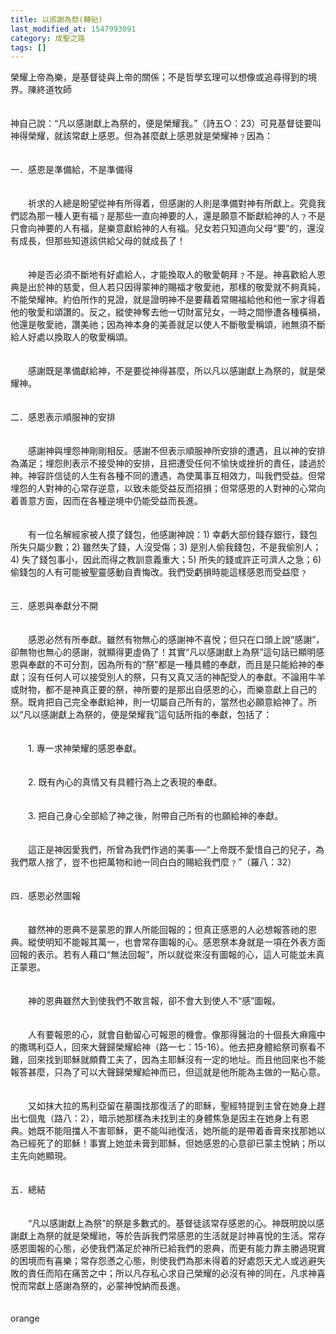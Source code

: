 ```yaml
---
title: 以感謝為祭(轉貼)
last_modified_at: 1547993091
category: 成聖之路
tags: []
---
```


<p>榮耀上帝為樂，是基督徒與上帝的關係；不是哲學玄理可以想像或追尋得到的境界。<!--more-->陳終道牧師<br/><br/><br/>神自己說：“凡以感謝獻上為祭的，便是榮耀我。”（詩五○：23）可見基督徒要叫神得榮耀，就該常獻上感恩。但為甚麼獻上感恩就是榮耀神﹖因為： <br/><br/><br/>一．感恩是準備給，不是準備得 <br/><br/><br/>　　祈求的人總是盼望從神有所得着，但感謝的人則是準備對神有所獻上。究竟我們認為那一種人更有福﹖是那些一直向神要的人，還是願意不斷獻給神的人﹖不是只會向神要的人有福，是樂意獻給神的人有福。兒女若只知道向父母“要”的，還沒有成長，但那些知道該供給父母的就成長了！ <br/><br/><br/>　　神是否必須不斷地有好處給人，才能換取人的敬愛朝拜﹖不是。神喜歡給人恩典是出於神的慈愛，但人若只因得蒙神的賜福才敬愛祂，那樣的敬愛就不夠真純，不能榮耀神。約伯所作的見證，就是證明神不是要藉着常賜福給他和他一家才得着他的敬愛和頌讚的。反之，縱使神奪去他一切財富兒女，一時之間慘遭各種橫禍，他還是敬愛祂，讚美祂；因為神本身的美善就足以使人不斷敬愛稱頌，祂無須不斷給人好處以換取人的敬愛稱頌。 <br/><br/><br/>　　感謝既是準備獻給神，不是要從神得甚麼，所以凡以感謝獻上為祭的，就是榮耀神。 <br/><br/><br/>二．感恩表示順服神的安排 <br/><br/><br/>　　感謝神與埋怨神剛剛相反。感謝不但表示順服神所安排的遭遇，且以神的安排為滿足；埋怨則表示不接受神的安排，且把遭受任何不愉快或挫折的責任，諉過於神。神容許信徒的人生有各種不同的遭遇，為使萬事互相效力，叫我們受益。但常埋怨的人對神的心常存逆意，以致未能受益反而招損；但常感恩的人對神的心常向着善意方面，因而在各種逆境中仍能受益而長進。 <br/><br/><br/>　　有一位名解經家被人摸了錢包，他感謝神說：1) 幸虧大部份錢存銀行，錢包所失只屬少數；2) 雖然失了錢，人沒受傷；3) 是別人偷我錢包，不是我偷別人；4) 失了錢包事小，因此而得之教訓意義重大；5) 所失的錢或許正可濟人之急；6) 偷錢包的人有可能被聖靈感動自責悔改。我們受虧損時能這樣感恩而受益麼﹖ <br/><br/><br/>三．感恩與奉獻分不開 <br/><br/><br/>　　感恩必然有所奉獻。雖然有物無心的感謝神不喜悅；但只在口頭上說“感謝”，卻無物也無心的感謝，就顯得更虛偽了！其實“凡以感謝獻上為祭”這句話已顯明感恩與奉獻的不可分割，因為所有的“祭”都是一種具體的奉獻，而且是只能給神的奉獻；沒有任何人可以接受別人的祭，只有又真又活的神配受人的奉獻。不論用牛羊或財物，都不是神真正要的祭，神所要的是那出自感恩的心，而樂意獻上自己的祭。既肯把自己完全奉獻給神，則一切屬自己所有的，當然也必願意給神了。所以“凡以感謝獻上為祭的，便是榮耀我”這句話所指的奉獻，包括了： <br/><br/><br/>　　1. 專一求神榮耀的感恩奉獻。 <br/><br/><br/>　　2. 既有內心的真情又有具體行為上之表現的奉獻。 <br/><br/><br/>　　3. 把自己身心全部給了神之後，附帶自己所有的也願給神的奉獻。 <br/><br/><br/>　　這正是神因愛我們，所曾為我們作過的美事──“上帝既不愛惜自己的兒子，為我們眾人捨了，豈不也把萬物和祂一同白白的賜給我們麼﹖”（羅八：32） <br/><br/><br/>四．感恩必然圖報 <br/><br/><br/>　　雖然神的恩典不是蒙恩的罪人所能回報的；但真正感恩的人必想報答祂的恩典。縱使明知不能報其萬一，也會常存圖報的心。感恩祭本身就是一項在外表方面回報的表示。若有人藉口“無法回報”，所以就從來沒有圖報的心，這人可能並未真正蒙恩。 <br/><br/><br/>　　神的恩典雖然大到使我們不敢言報，卻不會大到使人不“感”圖報。 <br/><br/><br/>　　人有要報恩的心，就會自動留心可報恩的機會。像那得醫治的十個長大痳瘋中的撒瑪利亞人，回來大聲歸榮耀給神（路一七：15-16）。他去把身體給祭司察看不難，回來找到耶穌就頗費工夫了，因為主耶穌沒有一定的地址。而且他回來也不能報答甚麼，只為了可以大聲歸榮耀給神而已，但這就是他所能為主做的一點心意。 <br/><br/><br/>　　又如抹大拉的馬利亞留在墓園找那復活了的耶穌，聖經特提到主曾在她身上趕出七個鬼（路八：2），暗示她那樣為未找到主的身體焦急是因主在她身上有恩典。她既不能阻擋人不害耶穌，更不能叫祂復活，她所能的是帶着香膏來找那她以為已經死了的耶穌！事實上她並未膏到耶穌，但她感恩的心意卻已蒙主悅納；所以主先向她顯現。 <br/><br/><br/>五．總結 <br/><br/><br/>　　“凡以感謝獻上為祭”的祭是多數式的。基督徒該常存感恩的心。神既明說以感謝獻上為祭的就是榮耀祂，等於告訴我們常感恩的生活就是討神喜悅的生活。常存感恩圖報的心態，必使我們滿足於神所已給我們的恩典，而更有能力靠主勝過現實的困境而有喜樂；常存怨懣之心態，則使我們為那未得着的好處怨天尤人或逃避失敗的責任而陷在痛苦之中；所以凡存私心求自己榮耀的必沒有神的同在，凡求神喜悅而常獻上感謝為祭的，必蒙神悅納而長進。<br/><br/><br/>orange</p>